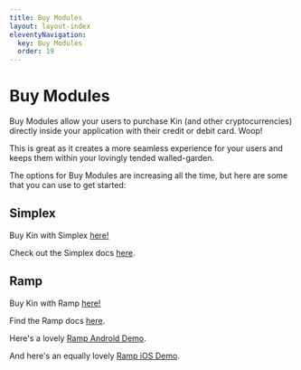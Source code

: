 ```yaml
---
title: Buy Modules
layout: layout-index
eleventyNavigation:
  key: Buy Modules
  order: 19
---
```

# Buy Modules

Buy Modules allow your users to purchase Kin (and other cryptocurrencies) directly inside your application with their credit or debit card. Woop!

This is great as it creates a more seamless experience for your users and keeps them within your lovingly tended walled-garden.

The options for Buy Modules are increasing all the time, but here are some that you can use to get started:

## Simplex
Buy Kin with Simplex [here!](https://kin.org/buy-kin/)

Check out the Simplex docs [here](https://integrations.simplex.com/).

## Ramp
Buy Kin with Ramp [here!](https://ramp.network/buy/)

Find the Ramp docs [here](https://docs.ramp.network/).

Here's a lovely [Ramp Android Demo](https://github.com/kin-labs/kin-android-ramp-demo).

And here's an equally lovely [Ramp iOS Demo](https://github.com/kin-labs/kin-ios-ramp-demo).


